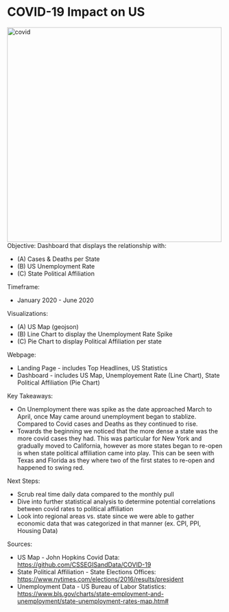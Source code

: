 # COVID-19 Impact on US

<img src="https://www.nhpr.org/sites/nhpr/files/styles/x_large/public/202005/outbreak-coronavirus-world-1024x506px.jpg"
     alt="covid"
     style="float: left" width='500'/>

Objective: Dashboard that displays the relationship with:  
-	(A) Cases & Deaths per State
-	(B) US Unemployment Rate
-	(C) State Political Affiliation

Timeframe: 
-	January 2020 - June 2020

Visualizations:
-	(A) US Map (geojson)
-	(B) Line Chart to display the Unemployment Rate Spike
-	(C) Pie Chart to display Political Affiliation per state

Webpage:
-	Landing Page - includes Top Headlines, US Statistics
-    Dashboard - includes US Map, Unemployement Rate (Line Chart), State Political Affiliation (Pie Chart)

Key Takeaways:
-    On Unemployment there was spike as the date approached March to April, once May came around unemployment began to stablize. Compared to Covid cases and Deaths as they continued to rise.
-    Towards the beginning we noticed that the more dense a state was the more covid cases they had. This was particular for New York and gradually moved to California, however as more states began to re-open is when state political affiliation came into play. This can be seen with Texas and Florida as they where two of the first states to re-open and happened to swing red. 

Next Steps:
-    Scrub real time daily data compared to the monthly pull
-    Dive into further statistical analysis to determine potential correlations between covid rates to political affiliation
-    Look into regional areas vs. state since we were able to gather economic data that was categorized in that manner (ex. CPI, PPI, Housing Data)

Sources:
- US Map - John Hopkins Covid Data: https://github.com/CSSEGISandData/COVID-19
- State Political Affiliation - State Elections Offices: https://www.nytimes.com/elections/2016/results/president
- Unemployment Data - US Bureau of Labor Statistics: https://www.bls.gov/charts/state-employment-and-unemployment/state-unemployment-rates-map.htm#

